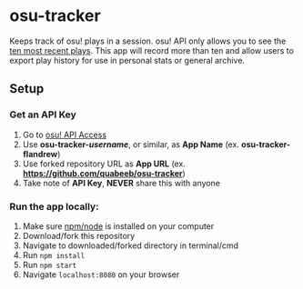 # osu-tracker
Keeps track of osu! plays in a session. osu! API only allows you to see the [ten most recent plays](https://github.com/ppy/osu-api/wiki#recently-played). This app will record more than ten and allow users to export play history for use in personal stats or general archive.

## Setup

### Get an API Key
1. Go to [osu! API Access](https://osu.ppy.sh/p/api)
2. Use **osu-tracker-_username_**, or similar, as **App Name** (ex. **osu-tracker-flandrew**)
3. Use forked repository URL as **App URL** (ex. **https://github.com/quabeeb/osu-tracker**)
4. Take note of **API Key**, ****NEVER**** share this with anyone


### Run the app locally: 
1. Make sure [npm/node](https://nodejs.org/en/download/) is installed on your computer
2. Download/fork this repository
3. Navigate to downloaded/forked directory in terminal/cmd
4. Run `npm install`
5. Run `npm start`
6. Navigate `localhost:8080` on your browser

